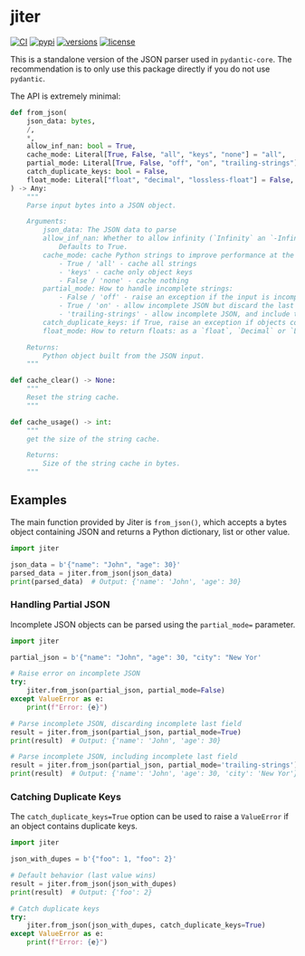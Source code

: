 # jiter

[![CI](https://github.com/pydantic/jiter/workflows/CI/badge.svg?event=push)](https://github.com/pydantic/jiter/actions?query=event%3Apush+branch%3Amain+workflow%3ACI)
[![pypi](https://img.shields.io/pypi/v/jiter.svg)](https://pypi.python.org/pypi/jiter)
[![versions](https://img.shields.io/pypi/pyversions/jiter.svg)](https://github.com/pydantic/jiter)
[![license](https://img.shields.io/github/license/pydantic/jiter.svg)](https://github.com/pydantic/jiter/blob/main/LICENSE)

This is a standalone version of the JSON parser used in `pydantic-core`. The recommendation is to only use this package directly if you do not use `pydantic`.

The API is extremely minimal:

```python
def from_json(
    json_data: bytes,
    /,
    *,
    allow_inf_nan: bool = True,
    cache_mode: Literal[True, False, "all", "keys", "none"] = "all",
    partial_mode: Literal[True, False, "off", "on", "trailing-strings"] = False,
    catch_duplicate_keys: bool = False,
    float_mode: Literal["float", "decimal", "lossless-float"] = False,
) -> Any:
    """
    Parse input bytes into a JSON object.

    Arguments:
        json_data: The JSON data to parse
        allow_inf_nan: Whether to allow infinity (`Infinity` an `-Infinity`) and `NaN` values to float fields.
            Defaults to True.
        cache_mode: cache Python strings to improve performance at the cost of some memory usage
            - True / 'all' - cache all strings
            - 'keys' - cache only object keys
            - False / 'none' - cache nothing
        partial_mode: How to handle incomplete strings:
            - False / 'off' - raise an exception if the input is incomplete
            - True / 'on' - allow incomplete JSON but discard the last string if it is incomplete
            - 'trailing-strings' - allow incomplete JSON, and include the last incomplete string in the output
        catch_duplicate_keys: if True, raise an exception if objects contain the same key multiple times
        float_mode: How to return floats: as a `float`, `Decimal` or `LosslessFloat`

    Returns:
        Python object built from the JSON input.
    """

def cache_clear() -> None:
    """
    Reset the string cache.
    """

def cache_usage() -> int:
    """
    get the size of the string cache.

    Returns:
        Size of the string cache in bytes.
    """
```
## Examples

The main function provided by Jiter is `from_json()`, which accepts a bytes object containing JSON and returns a Python dictionary, list or other value.

```python
import jiter

json_data = b'{"name": "John", "age": 30}'
parsed_data = jiter.from_json(json_data)
print(parsed_data)  # Output: {'name': 'John', 'age': 30}
```

### Handling Partial JSON

Incomplete JSON objects can be parsed using the `partial_mode=` parameter.

```python
import jiter

partial_json = b'{"name": "John", "age": 30, "city": "New Yor'

# Raise error on incomplete JSON
try:
    jiter.from_json(partial_json, partial_mode=False)
except ValueError as e:
    print(f"Error: {e}")

# Parse incomplete JSON, discarding incomplete last field
result = jiter.from_json(partial_json, partial_mode=True)
print(result)  # Output: {'name': 'John', 'age': 30}

# Parse incomplete JSON, including incomplete last field
result = jiter.from_json(partial_json, partial_mode='trailing-strings')
print(result)  # Output: {'name': 'John', 'age': 30, 'city': 'New Yor'}
```

### Catching Duplicate Keys

The `catch_duplicate_keys=True` option can be used to raise a `ValueError` if an object contains duplicate keys.

```python
import jiter

json_with_dupes = b'{"foo": 1, "foo": 2}'

# Default behavior (last value wins)
result = jiter.from_json(json_with_dupes)
print(result)  # Output: {'foo': 2}

# Catch duplicate keys
try:
    jiter.from_json(json_with_dupes, catch_duplicate_keys=True)
except ValueError as e:
    print(f"Error: {e}")
```
